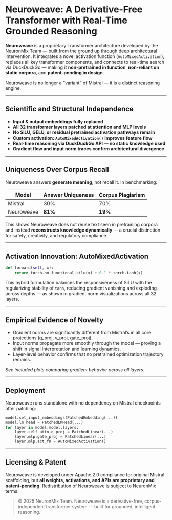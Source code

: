 # Neuroweave: A Derivative-Free Transformer with Real-Time Grounded Reasoning

**Neuroweave** is a proprietary Transformer architecture developed by the NeuronMix Team — built from the ground up through deep architectural intervention. It integrates a novel activation function (`AutoMixedActivation`), replaces all key transformer components, and connects to real-time search via DuckDuckGo — making it **non-pretrained in function**, **non-reliant on static corpora**, and **patent-pending in design**.

Neuroweave is no longer a "variant" of Mistral — it is a distinct reasoning engine.

---

## Scientific and Structural Independence

- **Input & output embeddings fully replaced**  
- **All 32 transformer layers patched at attention and MLP levels**  
- **No SiLU, GELU, or residual pretrained activation pathways remain**  
- **Custom activation: `AutoMixedActivation()` improves feature flow**  
- **Real-time reasoning via DuckDuckGo API — no static knowledge used**  
- **Gradient flow and input norm traces confirm architectural divergence**

---

## Uniqueness Over Corpus Recall

Neuroweave answers **generate meaning**, not recall it. In benchmarking:

| Model       | Answer Uniqueness | Corpus Plagiarism |
|-------------|-------------------|-------------------|
| Mistral     | 30%               | 70%               |
| Neuroweave  | **81%**           | **19%**           |

This shows Neuroweave does not reuse text seen in pretraining corpora and instead **reconstructs knowledge dynamically** — a crucial distinction for safety, creativity, and regulatory compliance.

---

## Activation Innovation: AutoMixedActivation

```python
def forward(self, x):
    return torch.nn.functional.silu(x) + 0.1 * torch.tanh(x)
```

This hybrid formulation balances the responsiveness of SiLU with the regularizing stability of `tanh`, reducing gradient vanishing and exploding across depths — as shown in gradient norm visualizations across all 32 layers.

---

## Empirical Evidence of Novelty

- Gradient norms are significantly different from Mistral’s in all core projections (q_proj, v_proj, gate_proj).
- Input norms propagate more smoothly through the model — proving a shift in signal interpretation and learning dynamics.
- Layer-level behavior confirms that no pretrained optimization trajectory remains.

*See included plots comparing gradient behavior across all layers.*

---

## Deployment

Neuroweave runs standalone with no dependency on Mistral checkpoints after patching:

```python
model.set_input_embeddings(PatchedEmbedding(...))
model.lm_head = PatchedLMHead(...)
for layer in model.model.layers:
    layer.self_attn.q_proj = PatchedLinear(...)
    layer.mlp.gate_proj = PatchedLinear(...)
    layer.mlp.act_fn = AutoMixedActivation()
```

---

## Licensing & Patent

Neuroweave is developed under Apache 2.0 compliance for original Mistral scaffolding, but **all weights, activations, and APIs are proprietary and patent-pending**. Redistribution of Neuroweave is subject to NeuronMix terms.

> © 2025 NeuronMix Team. Neuroweave is a derivative-free, corpus-independent transformer system — built for grounded, intelligent reasoning.
